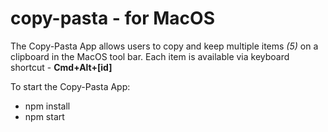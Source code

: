 # copy-pasta - for MacOS
  The Copy-Pasta App allows users to copy and keep multiple items *(5)* on a clipboard in the MacOS tool bar. 
  Each item is available via keyboard shortcut - **Cmd+Alt+[id]**
  
  To start the Copy-Pasta App:
- npm install
- npm start
